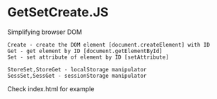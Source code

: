 # GetSetCreate.JS

Simplifying browser DOM 

    Create - create the DOM element [document.createElement] with ID 
    Get - get element by ID [document.getElementById]
    Set - set attribute of element by ID [setAttribute]

    StoreSet,StoreGet - localStorage manipulator
    SessSet,SessGet - sessionStorage manipulator
 

Check index.html for example
 
